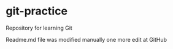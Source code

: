 # git-practice
Repository for learning Git


Readme.md file was modified manually
one more edit at GitHub

